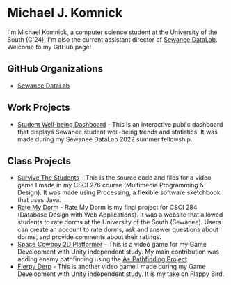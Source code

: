 # Michael J. Komnick
I'm Michael Komnick, a computer science student at the University of the South (C'24). I'm also the current assistant director of [Sewanee DataLab](https://new.sewanee.edu/sewanee-datalab/). Welcome to my GitHub page!

## GitHub Organizations
* [Sewanee DataLab](https://github.com/sewaneedata)

## Work Projects
* [Student Well-being Dashboard](https://github.com/sewaneedata/wellbeing/wiki) - This is an interactive public dashboard that displays Sewanee student well-being trends and statistics. It was made during my Sewanee DataLab 2022 summer fellowship.

## Class Projects
* [Survive The Students](https://github.com/LordOfTimeLords64/Game-SurviveTheStudents) - This is the source code and files for a video game I made in my CSCI 276 course (Multimedia Programming & Design). It was made using Processing, a flexible software sketchbook that uses Java.
* [Rate My Dorm](https://github.com/LordOfTimeLords64/rate-my-dorm) - Rate My Dorm is my final project for CSCI 284 (Database Design with Web Applications). It was a website that allowed students to rate dorms at the University of the South (Sewanee). Users can create an account to rate dorms, ask and answer questions about dorms, and provide comments about their ratings.
* [Space Cowboy 2D Platformer](https://github.com/Yosenky/Space-Cowboy-2D-Platformer) - This is a video game for my Game Development with Unity independent study. My main contribution was adding enemy pathfinding using the [A* Pathfinding Project](https://arongranberg.com/astar/#)
* [Flerpy Derp](https://github.com/LordOfTimeLords64/FlerpyDerp) - This is another video game I made during my Game Development with Unity independent study. It is my take on Flappy Bird.

<!--
**LordOfTimeLords64/LordOfTimeLords64** is a ✨ _special_ ✨ repository because its `README.md` (this file) appears on your GitHub profile.

Here are some ideas to get you started:

- 🔭 I’m currently working on ...
- 🌱 I’m currently learning ...
- 👯 I’m looking to collaborate on ...
- 🤔 I’m looking for help with ...
- 💬 Ask me about ...
- 📫 How to reach me: ...
- 😄 Pronouns: ...
- ⚡ Fun fact: ...
-->
